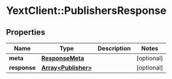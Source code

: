 # YextClient::PublishersResponse

## Properties
Name | Type | Description | Notes
------------ | ------------- | ------------- | -------------
**meta** | [**ResponseMeta**](ResponseMeta.md) |  | [optional] 
**response** | [**Array&lt;Publisher&gt;**](Publisher.md) |  | [optional] 



